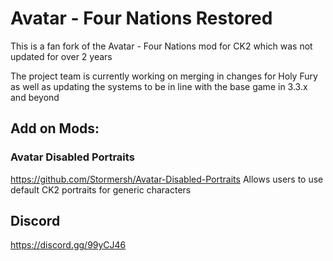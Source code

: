 # Avatar - Four Nations Restored
This is a fan fork of the Avatar - Four Nations mod for CK2 which was not updated for over 2 years

The project team is currently working on merging in changes for Holy Fury as well as updating the systems to be in line with the base game in 3.3.x and beyond

## Add on Mods:

### Avatar Disabled Portraits
https://github.com/Stormersh/Avatar-Disabled-Portraits
Allows users to use default CK2 portraits for generic characters

## Discord
https://discord.gg/99yCJ46

